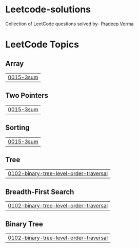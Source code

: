 # Leetcode-solutions
Collection of LeetCode questions solved by- [Pradeep Verma](https://github.com/pradeepvrm)

<!---LeetCode Topics Start-->
# LeetCode Topics
## Array
|  |
| ------- |
| [0015-3sum](https://github.com/pradeepvrm/Leetcode-solutions/tree/master/0015-3sum) |
## Two Pointers
|  |
| ------- |
| [0015-3sum](https://github.com/pradeepvrm/Leetcode-solutions/tree/master/0015-3sum) |
## Sorting
|  |
| ------- |
| [0015-3sum](https://github.com/pradeepvrm/Leetcode-solutions/tree/master/0015-3sum) |
## Tree
|  |
| ------- |
| [0102-binary-tree-level-order-traversal](https://github.com/pradeepvrm/Leetcode-solutions/tree/master/0102-binary-tree-level-order-traversal) |
## Breadth-First Search
|  |
| ------- |
| [0102-binary-tree-level-order-traversal](https://github.com/pradeepvrm/Leetcode-solutions/tree/master/0102-binary-tree-level-order-traversal) |
## Binary Tree
|  |
| ------- |
| [0102-binary-tree-level-order-traversal](https://github.com/pradeepvrm/Leetcode-solutions/tree/master/0102-binary-tree-level-order-traversal) |
<!---LeetCode Topics End-->
